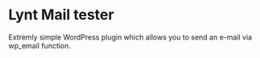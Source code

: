 # Lynt Mail tester
Extremly simple WordPress plugin which allows you to send an e-mail via wp_email function.
